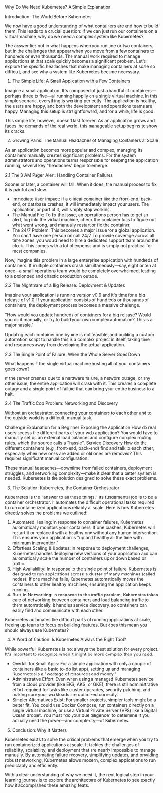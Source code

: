Why Do We Need Kubernetes? A Simple Explanation

Introduction: The World Before Kubernetes

We now have a good understanding of what containers are and how to build them. This leads to a crucial question: if we can just run our containers on a virtual machine, why do we need a complex system like Kubernetes?

The answer lies not in what happens when you run one or two containers, but in the challenges that appear when you move from a few containers to hundreds or even thousands. The manual work required to manage applications at that scale quickly becomes a significant problem. Let's explore the specific headaches that make managing containers at scale so difficult, and see why a system like Kubernetes became necessary.

1. The Simple Life: A Small Application with a Few Containers

Imagine a small application. It's composed of just a handful of containers—perhaps three to five—all running happily on a single virtual machine. In this simple scenario, everything is working perfectly. The application is healthy, the users are happy, and both the development and operations teams are happy. Managing this setup is straightforward, and for a while, life is good.

This simple life, however, doesn't last forever. As an application grows and faces the demands of the real world, this manageable setup begins to show its cracks.

2. Growing Pains: The Manual Headaches of Managing Containers at Scale

As an application becomes more popular and complex, managing its containers manually creates significant problems. For the system administrators and operations teams responsible for keeping the application running, several key "headaches" begin to emerge.

2.1 The 3 AM Pager Alert: Handling Container Failures

Sooner or later, a container will fail. When it does, the manual process to fix it is painful and slow.

* Immediate User Impact: If a critical container like the front-end, back-end, or database crashes, it will immediately impact your users. The application, or part of it, will simply stop working.
* The Manual Fix: To fix the issue, an operations person has to get an alert, log into the virtual machine, check the container logs to figure out what went wrong, and manually restart or fix the container.
* The 24/7 Problem: This becomes a major issue for a global application. You can't have one person on call 24/7. To provide coverage across all time zones, you would need to hire a dedicated support team around the clock. This comes with a lot of expense and is simply not practical for most companies.

Now, imagine this problem in a large enterprise application with hundreds of containers. If multiple containers crash simultaneously—say, eight or ten at once—a small operations team would be completely overwhelmed, leading to a prolonged and chaotic production outage.

2.2 The Nightmare of a Big Release: Deployment & Updates

Imagine your application is running version v0.9 and it's time for a big release of v1.0. If your application consists of hundreds or thousands of containers, the deployment process becomes a massive challenge.

"How would you update hundreds of containers for a big release? Would you do it manually, or try to build your own complex automation? This is a major hassle."

Updating each container one by one is not feasible, and building a custom automation script to handle this is a complex project in itself, taking time and resources away from developing the actual application.

2.3 The Single Point of Failure: When the Whole Server Goes Down

What happens if the single virtual machine hosting all of your containers goes down?

If the server crashes due to a hardware failure, a network outage, or any other issue, the entire application will crash with it. This creates a complete outage and a single point of failure that can bring your entire business to a halt.

2.4 The Traffic Cop Problem: Networking and Discovery

Without an orchestrator, connecting your containers to each other and to the outside world is a difficult, manual task.

Challenge	Explanation for a Beginner
Exposing the Application	How do real users access the different parts of your web application? You would have to manually set up an external load balancer and configure complex routing rules, which the source calls a "hassle".
Service Discovery	How do the different containers (e.g., front-end, back-end) find and talk to each other, especially when new ones are added or old ones are removed? This requires significant manual configuration.

These manual headaches—downtime from failed containers, deployment struggles, and networking complexity—make it clear that a better system is needed. Kubernetes is the solution designed to solve these exact problems.

3. The Solution: Kubernetes, the Container Orchestrator

Kubernetes is the "answer to all these things." Its fundamental job is to be a container orchestrator. It automates the difficult operational tasks required to run containerized applications reliably at scale. Here is how Kubernetes directly solves the problems we outlined:

1. Automated Healing: In response to container failures, Kubernetes automatically monitors your containers. If one crashes, Kubernetes will restart it or replace it with a healthy one without any human intervention. This ensures your application is "up and healthy all the time with minimum intervention."
2. Effortless Scaling & Updates: In response to deployment challenges, Kubernetes handles deploying new versions of your application and can automatically scale the number of containers up or down based on traffic.
3. High Availability: In response to the single point of failure, Kubernetes is designed to run applications across a cluster of many machines (called nodes). If one machine fails, Kubernetes automatically moves the containers to other healthy machines, ensuring the application keeps running.
4. Built-in Networking: In response to the traffic problem, Kubernetes takes care of networking between containers and load balancing traffic to them automatically. It handles service discovery, so containers can easily find and communicate with each other.

Kubernetes automates the difficult parts of running applications at scale, freeing up teams to focus on building features. But does this mean you should always use Kubernetes?

4. A Word of Caution: Is Kubernetes Always the Right Tool?

While powerful, Kubernetes is not always the best solution for every project. It's important to recognize when it might be more complex than you need.

* Overkill for Small Apps: For a simple application with only a couple of containers (like a basic to-do list app), setting up and managing Kubernetes is a "wastage of resources and money."
* Administrative Effort: Even when using a managed Kubernetes service from a cloud provider (like EKS, AKS, or GKE), there is still administrative effort required for tasks like cluster upgrades, security patching, and making sure your workloads are optimized correctly.
* Simpler Alternatives Exist: For smaller projects, simpler tools might be a better fit. You could use Docker Compose, run containers directly on a single virtual machine, or use a Virtual Private Server (VPS) like a Digital Ocean droplet. You must "do your due diligence" to determine if you actually need the power—and complexity—of Kubernetes.

5. Conclusion: Why It Matters

Kubernetes exists to solve the critical problems that emerge when you try to run containerized applications at scale. It tackles the challenges of reliability, scalability, and deployment that are nearly impossible to manage manually. By automating failure recovery, simplifying updates, and providing robust networking, Kubernetes allows modern, complex applications to run predictably and efficiently.

With a clear understanding of why we need it, the next logical step in your learning journey is to explore the architecture of Kubernetes to see exactly how it accomplishes these amazing feats.
